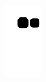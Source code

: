 ![Snake animation](https://github.com/LucasSodreira/LucasSodreira/blob/output/github-contribution-grid-snake.svg)
